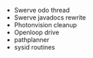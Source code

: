 - Swerve odo thread
- Swerve javadocs rewrite
- Photonvision cleanup
- Openloop drive
- pathplanner
- sysid routines